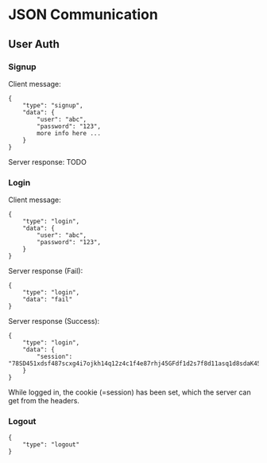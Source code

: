 
# JSON Communication

## User Auth

### Signup

Client message:

	{
		"type": "signup",
		"data": {
			"user": "abc",
			"password": "123",
			more info here ...
		}
	}

Server response: TODO

### Login

Client message:

	{
		"type": "login",
		"data": {
			"user": "abc",
			"password": "123",
		}
	}

Server response (Fail):

	{
		"type": "login",
		"data": "fail"
	}

Server response (Success):

	{
		"type": "login",
		"data": {
			"session": "78SD451xdsf487scxg4i7ojkh14q12z4c1f4e87rhj45GFdf1d2s7f8d11asq1d8sdaK45FDW12"
		}
	}

While logged in, the cookie (=session) has been set, which the server can get from the headers.

### Logout

	{
		"type": "logout"
	}






